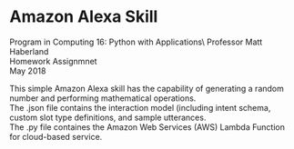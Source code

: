 # Amazon Alexa Skill
Program in Computing 16: Python with Applications\ 
Professor Matt Haberland\
Homework Assignmnet\
May 2018

This simple Amazon Alexa skill has the capability of generating a random number and performing mathematical operations.\
The .json file contains the interaction model (including intent schema, custom slot type definitions, and sample utterances.\
The .py file containes the Amazon Web Services (AWS) Lambda Function for cloud-based service.


